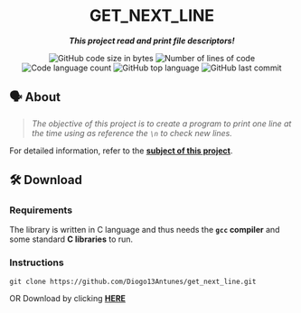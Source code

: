 <h1 align="center">
	GET_NEXT_LINE
</h1>

<p align="center">
	<b><i>This project read and print file descriptors!</i></b>
</p>

<p align="center">
	<img alt="GitHub code size in bytes" src="https://img.shields.io/github/languages/code-size/Diogo13Antunes/get_next_line?color=blueviolet" />
	<img alt="Number of lines of code" src="https://img.shields.io/tokei/lines/github/Diogo13Antunes/42Cursus_Printf?color=blueviolet" />
	<img alt="Code language count" src="https://img.shields.io/github/languages/count/Diogo13Antunes/42Cursus_Printf?color=blue" />
	<img alt="GitHub top language" src="https://img.shields.io/github/languages/top/Diogo13Antunes/42Cursus_Printf?color=blue" />
	<img alt="GitHub last commit" src="https://img.shields.io/github/last-commit/Diogo13Antunes/42Cursus_Printf?color=brightgreen" />
</p>

## 🗣️ About

> _The objective of this project is to create a program to print one line at the time using as reference the `\n` to check new lines._

For detailed information, refer to the [**subject of this project**]().

## 🛠️ Download

### Requirements

The library is written in C language and thus needs the **`gcc` compiler** and some standard **C libraries** to run.

### Instructions

```shell
git clone https://github.com/Diogo13Antunes/get_next_line.git
```
OR Download by clicking [**HERE**](https://github.com/Diogo13Antunes/42Cursus_Printf/archive/refs/heads/main.zip)

